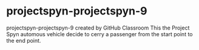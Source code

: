 # projectspyn-projectspyn-9
projectspyn-projectspyn-9 created by GitHub Classroom
This the Project Spyn automous vehicle decide to cerry a passenger from the start point to the end point. 
